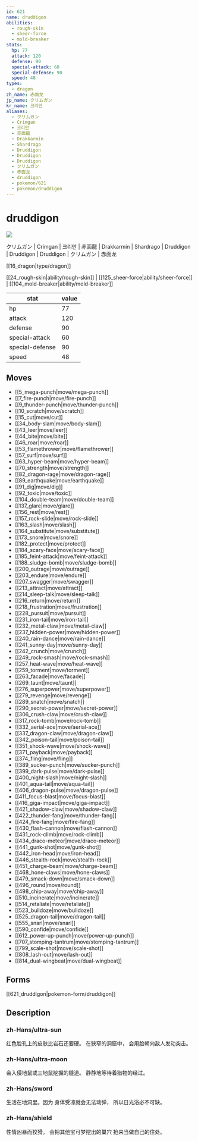 ```yaml
---
id: 621
name: druddigon
abilities:
  - rough-skin
  - sheer-force
  - mold-breaker
stats:
  hp: 77
  attack: 120
  defense: 90
  special-attack: 60
  special-defense: 90
  speed: 48
types:
  - dragon
zh_name: 赤面龙
jp_name: クリムガン
kr_name: 크리만
aliases:
  - クリムガン
  - Crimgan
  - 크리만
  - 赤面龍
  - Drakkarmin
  - Shardrago
  - Druddigon
  - Druddigon
  - Druddigon
  - クリムガン
  - 赤面龙
  - druddigon
  - pokemon/621
  - pokemon/druddigon
---
```

# druddigon

![](https://raw.githubusercontent.com/PokeAPI/sprites/master/sprites/pokemon/621.png)

クリムガン | Crimgan | 크리만 | 赤面龍 | Drakkarmin | Shardrago | Druddigon | Druddigon | Druddigon | クリムガン | 赤面龙

[[16_dragon|type/dragon]]

[[24_rough-skin|ability/rough-skin]] | [[125_sheer-force|ability/sheer-force]] | [[104_mold-breaker|ability/mold-breaker]]

|stat|value|
|---|---|
|hp|77|
|attack|120|
|defense|90|
|special-attack|60|
|special-defense|90|
|speed|48|


## Moves

- [[5_mega-punch|move/mega-punch]]
- [[7_fire-punch|move/fire-punch]]
- [[9_thunder-punch|move/thunder-punch]]
- [[10_scratch|move/scratch]]
- [[15_cut|move/cut]]
- [[34_body-slam|move/body-slam]]
- [[43_leer|move/leer]]
- [[44_bite|move/bite]]
- [[46_roar|move/roar]]
- [[53_flamethrower|move/flamethrower]]
- [[57_surf|move/surf]]
- [[63_hyper-beam|move/hyper-beam]]
- [[70_strength|move/strength]]
- [[82_dragon-rage|move/dragon-rage]]
- [[89_earthquake|move/earthquake]]
- [[91_dig|move/dig]]
- [[92_toxic|move/toxic]]
- [[104_double-team|move/double-team]]
- [[137_glare|move/glare]]
- [[156_rest|move/rest]]
- [[157_rock-slide|move/rock-slide]]
- [[163_slash|move/slash]]
- [[164_substitute|move/substitute]]
- [[173_snore|move/snore]]
- [[182_protect|move/protect]]
- [[184_scary-face|move/scary-face]]
- [[185_feint-attack|move/feint-attack]]
- [[188_sludge-bomb|move/sludge-bomb]]
- [[200_outrage|move/outrage]]
- [[203_endure|move/endure]]
- [[207_swagger|move/swagger]]
- [[213_attract|move/attract]]
- [[214_sleep-talk|move/sleep-talk]]
- [[216_return|move/return]]
- [[218_frustration|move/frustration]]
- [[228_pursuit|move/pursuit]]
- [[231_iron-tail|move/iron-tail]]
- [[232_metal-claw|move/metal-claw]]
- [[237_hidden-power|move/hidden-power]]
- [[240_rain-dance|move/rain-dance]]
- [[241_sunny-day|move/sunny-day]]
- [[242_crunch|move/crunch]]
- [[249_rock-smash|move/rock-smash]]
- [[257_heat-wave|move/heat-wave]]
- [[259_torment|move/torment]]
- [[263_facade|move/facade]]
- [[269_taunt|move/taunt]]
- [[276_superpower|move/superpower]]
- [[279_revenge|move/revenge]]
- [[289_snatch|move/snatch]]
- [[290_secret-power|move/secret-power]]
- [[306_crush-claw|move/crush-claw]]
- [[317_rock-tomb|move/rock-tomb]]
- [[332_aerial-ace|move/aerial-ace]]
- [[337_dragon-claw|move/dragon-claw]]
- [[342_poison-tail|move/poison-tail]]
- [[351_shock-wave|move/shock-wave]]
- [[371_payback|move/payback]]
- [[374_fling|move/fling]]
- [[389_sucker-punch|move/sucker-punch]]
- [[399_dark-pulse|move/dark-pulse]]
- [[400_night-slash|move/night-slash]]
- [[401_aqua-tail|move/aqua-tail]]
- [[406_dragon-pulse|move/dragon-pulse]]
- [[411_focus-blast|move/focus-blast]]
- [[416_giga-impact|move/giga-impact]]
- [[421_shadow-claw|move/shadow-claw]]
- [[422_thunder-fang|move/thunder-fang]]
- [[424_fire-fang|move/fire-fang]]
- [[430_flash-cannon|move/flash-cannon]]
- [[431_rock-climb|move/rock-climb]]
- [[434_draco-meteor|move/draco-meteor]]
- [[441_gunk-shot|move/gunk-shot]]
- [[442_iron-head|move/iron-head]]
- [[446_stealth-rock|move/stealth-rock]]
- [[451_charge-beam|move/charge-beam]]
- [[468_hone-claws|move/hone-claws]]
- [[479_smack-down|move/smack-down]]
- [[496_round|move/round]]
- [[498_chip-away|move/chip-away]]
- [[510_incinerate|move/incinerate]]
- [[514_retaliate|move/retaliate]]
- [[523_bulldoze|move/bulldoze]]
- [[525_dragon-tail|move/dragon-tail]]
- [[555_snarl|move/snarl]]
- [[590_confide|move/confide]]
- [[612_power-up-punch|move/power-up-punch]]
- [[707_stomping-tantrum|move/stomping-tantrum]]
- [[799_scale-shot|move/scale-shot]]
- [[808_lash-out|move/lash-out]]
- [[814_dual-wingbeat|move/dual-wingbeat]]

## Forms



[[621_druddigon|pokemon-form/druddigon]]

## Description

### zh-Hans/ultra-sun

红色脸孔上的皮肤比岩石还要硬。
在狭窄的洞窟中，
会用脸朝向敌人发动突击。

### zh-Hans/ultra-moon

会入侵地鼠或三地鼠挖掘的隧道。
静静地等待着猎物的经过。

### zh-Hans/sword

生活在地洞里。因为
身体受凉就会无法动弹，
所以日光浴必不可缺。

### zh-Hans/shield

性情凶暴而狡猾。
会把其他宝可梦挖出的巢穴
抢来当做自己的住处。

